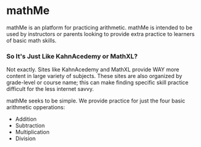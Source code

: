 # mathMe

   mathMe is an platform for practicing arithmetic.
   mathMe is intended to be used by instructors or parents looking to provide extra practice to learners of basic math skills.
### So It's Just Like KahnAcedemy or MathXL?

  Not exactly.  Sites like KahnAcedemy and MathXL provide WAY more content in large variety of subjects.  These sites are also organized by grade-level or course name; this can make finding specific skill practice difficult for the less internet savvy.
  
  mathMe seeks to be simple.  We provide practice for just the four basic arithmetic opperations:
  
* Addition
* Subtraction
* Multiplication
* Division
